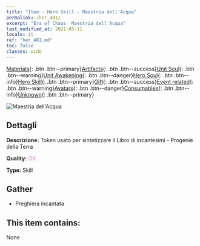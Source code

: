 ```yaml
---
title: "Item - Hero Skill - Maestria dell'Acqua"
permalink: /her_481/
excerpt: "Era of Chaos  Maestria dell'Acqua"
last_modified_at: 2021-05-11
locale: it
ref: "her_481.md"
toc: false
classes: wide
---
```

 [Materials](/ItemsIT/){: .btn .btn--primary}[Artifacts](/ItemsIT/Artifacts/){: .btn .btn--success}[Unit Soul](/ItemsIT/UnitSoul/){: .btn .btn--warning}[Unit Awakening](/ItemsIT/UnitAwakening/){: .btn .btn--danger}[Hero Soul](/ItemsIT/HeroSoul/){: .btn .btn--info}[Hero Skill](/ItemsIT/HeroSkill/){: .btn .btn--primary}[Gift](/ItemsIT/Gift/){: .btn .btn--success}[Event related](/ItemsIT/Events/){: .btn .btn--warning}[Avatars](/ItemsIT/Avatars/){: .btn .btn--danger}[Consumables](/ItemsIT/Consumables/){: .btn .btn--info}[Unknown](/ItemsIT/Unknown/){: .btn .btn--primary}

 ![Maestria dell'Acqua](/images/t/ps_shuixijingtong.png)

## Dettagli
 **Descrizione:** Token usato per sintetizzare il Libro di incantesimi - Progenie della Terra

 **Quality:** <span style="color: #DA70D6">OK</span>

 **Type:** Skill

## Gather

*    Preghiera incantata 

## This item contains:

  None

